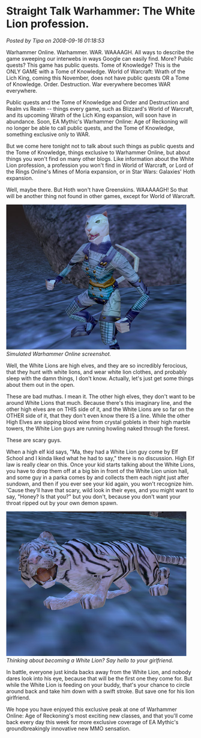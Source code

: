 # Straight Talk Warhammer: The White Lion profession.

*Posted by Tipa on 2008-09-16 01:18:53*

Warhammer Online. Warhammer. WAR. WAAAAGH. All ways to describe the game sweeping our interwebs in ways Google can easily find. More? Public quests? This game has public quests. Tome of Knowledge? This is the ONLY GAME with a Tome of Knowledge. World of Warcraft: Wrath of the Lich King, coming this November, does not have public quests OR a Tome of Knowledge. Order. Destruction. War everywhere becomes WAR everywhere.

Public quests and the Tome of Knowledge and Order and Destruction and Realm vs Realm -- things every game, such as Blizzard's World of Warcraft, and its upcoming Wrath of the Lich King expansion, will soon have in abundance. Soon, EA Mythic's Warhammer Online: Age of Reckoning will no longer be able to call public quests, and the Tome of Knowledge, something exclusive only to WAR.

But we come here tonight not to talk about such things as public quests and the Tome of Knowledge, things exclusive to Warhammer Online, but about things you won't find on many other blogs. Like information about the White Lion profession, a profession you won't find in World of Warcraft, or Lord of the Rings Online's Mines of Moria expansion, or in Star Wars: Galaxies' Hoth expansion.

Well, maybe there. But Hoth won't have Greenskins. WAAAAAGH! So that will be another thing not found in other games, except for World of Warcraft.

![](../uploads/2008/09/eqgame-2008-09-16-00-45-54-28.jpg "eqgame-2008-09-16-00-45-54-28")  
*Simulated Warhammer Online screenshot.*

Well, the White Lions are high elves, and they are so incredibly ferocious, that they hunt with white lions, and wear white lion clothes, and probably sleep with the damn things, I don't know. Actually, let's just get some things about them out in the open.

These are bad muthas. I mean it. The other high elves, they don't want to be around White Lions that much. Because there's this imaginary line, and the other high elves are on THIS side of it, and the White Lions are so far on the OTHER side of it, that they don't even know there IS a line. While the other High Elves are sipping blood wine from crystal goblets in their high marble towers, the White Lion guys are running howling naked through the forest.

These are scary guys.

When a high elf kid says, "Ma, they had a White Lion guy come by Elf School and I kinda liked what he had to say," there is no discussion. High Elf law is really clear on this. Once your kid starts talking about the White Lions, you have to drop them off at a big bin in front of the White Lion union hall, and some guy in a parka comes by and collects them each night just after sundown, and then if you ever see your kid again, you won't recognize him. 'Cause they'll have that scary, wild look in their eyes, and you might want to say, "Honey? Is that you?" but you don't, because you don't want your throat ripped out by your own demon spawn.

![](../uploads/2008/09/eqgame-2008-09-16-00-45-00-79.jpg "eqgame-2008-09-16-00-45-00-79")  
*Thinking about becoming a White Lion? Say hello to your girlfriend.*

In battle, everyone just kinda backs away from the White Lion, and nobody dares look into his eye, because that will be the first one they come for. But while the White Lion is feeding on your buddy, that's your chance to circle around back and take him down with a swift stroke. But save one for his lion girlfriend.

We hope you have enjoyed this exclusive peak at one of Warhammer Online: Age of Reckoning's most exciting new classes, and that you'll come back every day this week for more exclusive coverage of EA Mythic's groundbreakingly innovative new MMO sensation.

